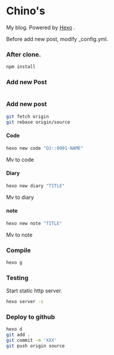 # Chino's
My blog.
Powered by [Hexo](https://hexo.io/) .

Before add new post, modify _config.yml.


### After clone.
``` bash
npm install
```


### Add new Post
``` bash

```
### Add new post
``` bash
git fetch origin
git rebase origin/source
```

#### Code
``` bash
hexo new code "OJ::0001-NAME"
```
Mv to code

#### Diary
``` bash
hexo new diary "TITLE"
```
Mv to diary

#### note
``` bash
hexo new note "TITLE"
```
Mv to note

### Compile
``` bash
hexo g
```

### Testing
Start static http server.
``` bash
hexo server -s
```

### Deploy to github
``` bash
hexo d
git add .
git commit -m 'XXX'
git push origin source
```
